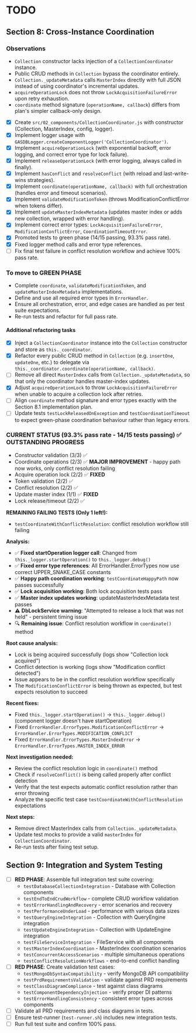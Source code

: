 # TODO

## Section 8: Cross-Instance Coordination

### Observations

- `Collection` constructor lacks injection of a `CollectionCoordinator` instance.
- Public CRUD methods in `Collection` bypass the coordinator entirely.
- `Collection._updateMetadata` calls `MasterIndex` directly with full JSON instead of using coordinator's incremental updates.
- `acquireOperationLock` does not throw `LockAcquisitionFailureError` upon retry exhaustion.
- `coordinate` method signature (`operationName, callback`) differs from plan's simpler callback-only design.

- [x] Create `src/02_components/CollectionCoordinator.js` with constructor (Collection, MasterIndex, config, logger).
- [x] Implement logger usage with `GASDBLogger.createComponentLogger('CollectionCoordinator')`.
- [x] Implement `acquireOperationLock` (with exponential backoff, error logging, and correct error type for lock failure).
- [x] Implement `releaseOperationLock` (with error logging, always called in finally).
- [x] Implement `hasConflict` and `resolveConflict` (with reload and last-write-wins strategies).
- [x] Implement `coordinate(operationName, callback)` with full orchestration (handles error and timeout scenarios).
- [x] Implement `validateModificationToken` (throws ModificationConflictError when tokens differ).
- [x] Implement `updateMasterIndexMetadata` (updates master index or adds new collection, wrapped with error handling).
- [x] Implement correct error types: `LockAcquisitionFailureError`, `ModificationConflictError`, `CoordinationTimeoutError`.
- [x] Promoted tests to green phase (14/15 passing, 93.3% pass rate).
- [x] Fixed logger method calls and error type references.
- [ ] Fix final test failure in conflict resolution workflow and achieve 100% pass rate.

### To move to GREEN PHASE

- Complete `coordinate`, `validateModificationToken`, and `updateMasterIndexMetadata` implementations.
- Define and use all required error types in `ErrorHandler`.
- Ensure all orchestration, error, and edge cases are handled as per test suite expectations.
- Re-run tests and refactor for full pass rate.

#### Additional refactoring tasks

- [x] Inject a `CollectionCoordinator` instance into the `Collection` constructor and store as `this._coordinator`.
- [x] Refactor every public CRUD method in `Collection` (e.g. `insertOne`, `updateOne`, etc.) to delegate via `this._coordinator.coordinate(operationName, callback)`.
- [ ] Remove all direct `MasterIndex` calls from `Collection._updateMetadata`, so that only the coordinator handles master-index updates.
- [x] Adjust `acquireOperationLock` to throw `LockAcquisitionFailureError` when unable to acquire a collection lock after retries.
- [ ] Align `coordinate` method signature and error types exactly with the Section 8.1 implementation plan.
- [ ] Update tests `testLockReleasedOnException` and `testCoordinationTimeout` to expect green-phase coordination behaviour rather than legacy errors.

### CURRENT STATUS (93.3% pass rate - 14/15 tests passing) ✅ OUTSTANDING PROGRESS

- Constructor validation (3/3) ✅
- Coordinate operations (2/3) ✅ **MAJOR IMPROVEMENT** - happy path now works, only conflict resolution failing
- Acquire operation lock (2/2) ✅ **FIXED**
- Token validation (2/2) ✅
- Conflict resolution (2/2) ✅
- Update master index (1/1) ✅ **FIXED**
- Lock release/timeout (2/2) ✅

**REMAINING FAILING TESTS (Only 1 left!):**

- `testCoordinateWithConflictResolution`: conflict resolution workflow still failing

**Analysis:**

- ✅ **Fixed startOperation logger call**: Changed from `this._logger.startOperation()` to `this._logger.debug()`
- ✅ **Fixed error type references**: All ErrorHandler.ErrorTypes now use correct UPPER_SNAKE_CASE constants
- ✅ **Happy path coordination working**: `testCoordinateHappyPath` now passes successfully
- ✅ **Lock acquisition working**: Both lock acquisition tests pass
- ✅ **Master index updates working**: updateMasterIndexMetadata test passes
- ⚠️ **DbLockService warning**: "Attempted to release a lock that was not held" - persistent timing issue
- 🔍 **Remaining issue**: Conflict resolution workflow in `coordinate()` method

**Root cause analysis:**

- Lock is being acquired successfully (logs show "Collection lock acquired")
- Conflict detection is working (logs show "Modification conflict detected")
- Issue appears to be in the conflict resolution workflow specifically
- The `ModificationConflictError` is being thrown as expected, but test expects resolution to succeed

**Recent fixes:**

- Fixed `this._logger.startOperation()` → `this._logger.debug()` (component logger doesn't have startOperation)
- Fixed `ErrorHandler.ErrorTypes.ModificationConflictError` → `ErrorHandler.ErrorTypes.MODIFICATION_CONFLICT`
- Fixed `ErrorHandler.ErrorTypes.MasterIndexError` → `ErrorHandler.ErrorTypes.MASTER_INDEX_ERROR`

**Next investigation needed:**

- Review the conflict resolution logic in `coordinate()` method
- Check if `resolveConflict()` is being called properly after conflict detection
- Verify that the test expects automatic conflict resolution rather than error throwing
- Analyze the specific test case `testCoordinateWithConflictResolution` expectations

**Next steps:**

- Remove direct MasterIndex calls from `Collection._updateMetadata`.
- Update test mocks to provide a valid `masterIndex` for `CollectionCoordinator`.
- Re-run tests after fixing test setup.

## Section 9: Integration and System Testing

- [ ] **RED PHASE**: Assemble full integration test suite covering:
  - `testDatabaseCollectionIntegration` - Database with Collection components
  - `testEndToEndCrudWorkflow` - complete CRUD workflow validation
  - `testErrorHandlingAndRecovery` - error scenarios and recovery
  - `testPerformanceUnderLoad` - performance with various data sizes
  - `testQueryEngineIntegration` - Collection with QueryEngine integration
  - `testUpdateEngineIntegration` - Collection with UpdateEngine integration
  - `testFileServiceIntegration` - FileService with all components
  - `testMasterIndexCoordination` - MasterIndex coordination scenarios
  - `testConcurrentAccessScenarios` - multiple simultaneous operations
  - `testConflictResolutionWorkflows` - end-to-end conflict handling
- [ ] **RED PHASE**: Create validation test cases:
  - `testMongoDbSyntaxCompatibility` - verify MongoDB API compatibility
  - `testPrdRequirementsValidation` - validate against PRD requirements
  - `testClassDiagramCompliance` - test against class diagrams
  - `testComponentDependencyInjection` - verify proper DI patterns
  - `testErrorHandlingConsistency` - consistent error types across components
- [ ] Validate all PRD requirements and class diagrams in tests.
- [ ] Ensure test-runner (`test-runner.sh`) includes new integration tests.
- [ ] Run full test suite and confirm 100% pass.
